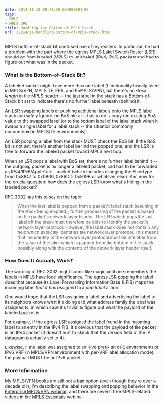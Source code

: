 ```yaml
---
date: 2014-11-10 08:48:00.003000+01:00
tags:
- MPLS
- MPLS VPN
title: Handling the Bottom of MPLS Stack
url: /2014/11/handling-bottom-of-mpls-stack.html
---
```

MPLS bottom-of-stack bit confused one of my readers. In particular, he had a problem with the part where the egress MPLS Label Switch Router (LSR) should go from labeled (MPLS) to unlabeled (IPv4, IPv6) packets and had to figure out what was in the packet.
<!--more-->
### What Is the Bottom-of-Stack Bit?

A labeled packet might have more than one label (functionality heavily used in MPLS/VPN, MPLS TE, FRR, and EoMPLS/VPN), but there's no *stack length* in the MPLS header -- the last label in the stack has a Bottom-of-Stack bit set to indicate there's no further label beneath (behind) it.

An LSR swapping labels or pushing additional labels onto the MPLS label stack can safely ignore the BoS bit; all it has to do is copy the existing BoS value to the swapped label (or to the bottom label of the label stack when it swaps a single label for a label stack -- the situation commonly encountered in MPLS/TE environments).

An LSR popping a label from the stack MUST check the BoS bit. If the BoS bit is not set, there's another label behind the popped one, and the LSR is free to forward the labeled packet toward MPLS next hop.

When an LSR pops a label with BoS set, there's no further label behind it -- the outgoing packet is no longer a labeled packet, and has to be forwarded as IPv4/IPv6/AppleTalk... packet (which includes changing the Ethertype from 0x8847 to 0x0800, 0x86DD, 0x809B or whatever else). And now for the crucial question: how does the egress LSR know what's hiding in the labeled packet?

[RFC 3032](http://tools.ietf.org/html/rfc3032) has this to say on the topic:

> When the last label is popped from a packet\'s label stack (resulting in the stack being emptied), further processing of the packet is based on the packet\'s network layer header. The LSR which pops the last label off the stack must therefore be able to identify the packet\'s network layer protocol. However, the label stack does not contain any field which explicitly identifies the network layer protocol. This means that the identity of the network layer protocol must be inferable from the value of the label which is popped from the bottom of the stack, possibly along with the contents of the network layer header itself.

### How Does It Actually Work?

The wording of RFC 3032 might sound like magic until one remembers the labels in MPLS have local significance. The egress LSR popping the label does that because its Label Forwarding Information Base (LFIB) maps the incoming label *that it has assigned* to a *pop label* action.

One would hope that the LSR assigning a label and advertising the label to its neighbors knows what it's doing and what address family the label was assigned to, in which case it's trivial to figure out what the payload of the labeled packet is.

For example, if the egress LSR assigned the label found in the incoming label to an entry in the IPv4 FIB, it's obvious that the payload of the packet is an IPv4 packet (it doesn't hurt to check that the *version* field of the IP datagram is actually set to 4).

Likewise, if the label was assigned to an IPv6 prefix (in 6PE environment) or IPv6 VRF (in MPLS/VPN environment with per-VRF label allocation mode), the payload MUST be an IPv6 packet.

### More Information

My [MPLS/VPN books](http://www.ipspace.net/Books) are still not a bad option (even though they're over a decade old), I'm describing the label swapping and popping behavior in the [Enterprise MPLS/VPN webinar](http://www.ipspace.net/Enterprise_MPLS_VPN_Deployment), and there are several free MPLS-related videos in the [MPLS Essentials](https://www.ipspace.net/MPLS_Essentials) webinar.
